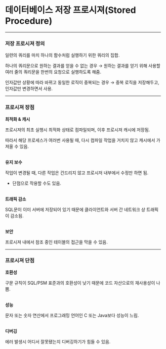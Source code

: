 # 데이터베이스 저장 프로시져(Stored Procedure)

---

### 저장 프로시져 정의

일련의 쿼리를 마치 하나의 함수처럼 실행하기 위한 쿼리의 집합.

하나의 쿼리문으로 원하는 결과를 얻을 수 없는 경우 → 원하는 결과를 얻기 위해 사용할 여러 줄의 쿼리문을 한번의 요청으로 실행하도록 해줌.

인자값만 상황에 따라 바뀌고 동일한 로직이 중복되는 경우 → 중복 로직을 저장해두고, 인자값만 변경하면서 사용.

---

### 프로시져 장점

**최적화 & 캐시**

프로시져의 최초 실행시 최적화 상태로 컴파일되며, 이후 프로시져 캐시에 저장됨.

따라서 해당 프로세스가 여러번 사용될 때, 다시 컴파일 작업을 거치지 않고 캐시에서 가져올 수 있음.
</br></br>

**유지 보수**

작업이 변경될 때, 다른 작업은 건드리지 않고 프로시저 내부에서 수정만 하면 됨.

- 단점으로 작용할 수도 있음.
</br></br>

**트래픽 감소**

SQL문이 이미 서버에 저장되어 있기 때문에 클라이언트와 서버 간 네트워크 상 트래픽이 감소됨.
</br></br>

**보안**

프로시져 내에서 참조 중인 테이블의 접근을 막을 수 있음.

---

### 프로시져 단점

**호환성**

구문 규칙이 SQL/PSM 표준과의 호환성이 낮기 때문에 코드 자산으로의 재사용성이 나쁨.
</br></br>

**성능**

문자 또는 숫자 연산에서 프로그래밍 언어인 C 또는 Java보다 성능이 느림.
</br></br>

**디버깅**

에러 발생시 어디서 잘못됐는지 디버깅하기가 힘들 수 있음.
